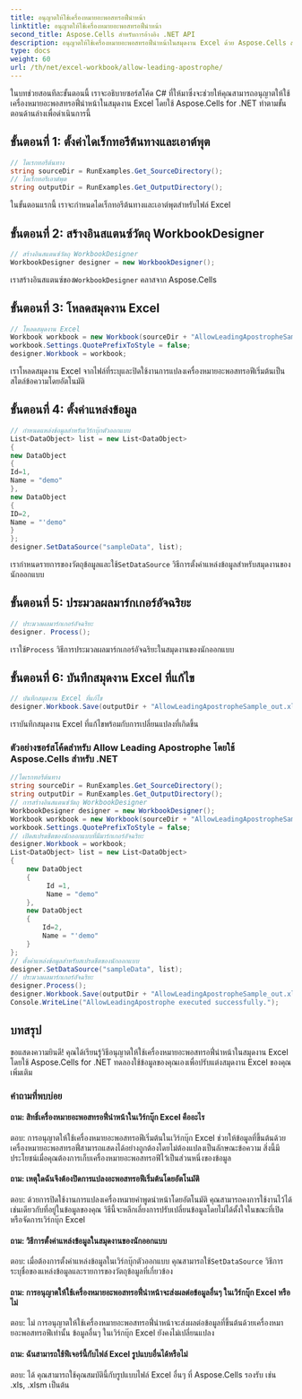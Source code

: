 ```yaml
---
title: อนุญาตให้ใช้เครื่องหมายอะพอสทรอฟี่นำหน้า
linktitle: อนุญาตให้ใช้เครื่องหมายอะพอสทรอฟี่นำหน้า
second_title: Aspose.Cells สำหรับการอ้างอิง .NET API
description: อนุญาตให้ใช้เครื่องหมายอะพอสทรอฟี่นำหน้าในสมุดงาน Excel ด้วย Aspose.Cells สำหรับ .NET
type: docs
weight: 60
url: /th/net/excel-workbook/allow-leading-apostrophe/
---
```

ในบทช่วยสอนทีละขั้นตอนนี้ เราจะอธิบายซอร์สโค้ด C# ที่ให้มาซึ่งจะช่วยให้คุณสามารถอนุญาตให้ใช้เครื่องหมายอะพอสทรอฟี่นำหน้าในสมุดงาน Excel โดยใช้ Aspose.Cells for .NET ทำตามขั้นตอนด้านล่างเพื่อดำเนินการนี้

## ขั้นตอนที่ 1: ตั้งค่าไดเร็กทอรีต้นทางและเอาต์พุต

```csharp
// ไดเรกทอรีต้นทาง
string sourceDir = RunExamples.Get_SourceDirectory();
// ไดเร็กทอรีเอาต์พุต
string outputDir = RunExamples.Get_OutputDirectory();
```

ในขั้นตอนแรกนี้ เราจะกำหนดไดเร็กทอรีต้นทางและเอาต์พุตสำหรับไฟล์ Excel

## ขั้นตอนที่ 2: สร้างอินสแตนซ์วัตถุ WorkbookDesigner

```csharp
// สร้างอินสแตนซ์วัตถุ WorkbookDesigner
WorkbookDesigner designer = new WorkbookDesigner();
```

 เราสร้างอินสแตนซ์ของ`WorkbookDesigner` คลาสจาก Aspose.Cells

## ขั้นตอนที่ 3: โหลดสมุดงาน Excel

```csharp
// โหลดสมุดงาน Excel
Workbook workbook = new Workbook(sourceDir + "AllowLeadingApostropheSample.xlsx");
workbook.Settings.QuotePrefixToStyle = false;
designer.Workbook = workbook;
```

เราโหลดสมุดงาน Excel จากไฟล์ที่ระบุและปิดใช้งานการแปลงเครื่องหมายอะพอสทรอฟีเริ่มต้นเป็นสไตล์ข้อความโดยอัตโนมัติ

## ขั้นตอนที่ 4: ตั้งค่าแหล่งข้อมูล

```csharp
// กำหนดแหล่งข้อมูลสำหรับเวิร์กบุ๊กตัวออกแบบ
List<DataObject> list = new List<DataObject>
{
new DataObject
{
Id=1,
Name = "demo"
},
new DataObject
{
ID=2,
Name = "'demo"
}
};
designer.SetDataSource("sampleData", list);
```

 เรากำหนดรายการของวัตถุข้อมูลและใช้`SetDataSource` วิธีการตั้งค่าแหล่งข้อมูลสำหรับสมุดงานของนักออกแบบ

## ขั้นตอนที่ 5: ประมวลผลมาร์กเกอร์อัจฉริยะ

```csharp
// ประมวลผลมาร์กเกอร์อัจฉริยะ
designer. Process();
```

 เราใช้`Process` วิธีการประมวลผลมาร์กเกอร์อัจฉริยะในสมุดงานของนักออกแบบ

## ขั้นตอนที่ 6: บันทึกสมุดงาน Excel ที่แก้ไข

```csharp
// บันทึกสมุดงาน Excel ที่แก้ไข
designer.Workbook.Save(outputDir + "AllowLeadingApostropheSample_out.xlsx");
```

เราบันทึกสมุดงาน Excel ที่แก้ไขพร้อมกับการเปลี่ยนแปลงที่เกิดขึ้น

### ตัวอย่างซอร์สโค้ดสำหรับ Allow Leading Apostrophe โดยใช้ Aspose.Cells สำหรับ .NET 
```csharp
//ไดเรกทอรีต้นทาง
string sourceDir = RunExamples.Get_SourceDirectory();
string outputDir = RunExamples.Get_OutputDirectory();
// การสร้างอินสแตนซ์วัตถุ WorkbookDesigner
WorkbookDesigner designer = new WorkbookDesigner();
Workbook workbook = new Workbook(sourceDir + "AllowLeadingApostropheSample.xlsx");
workbook.Settings.QuotePrefixToStyle = false;
// เปิดสเปรดชีตของนักออกแบบที่มีมาร์กเกอร์อัจฉริยะ
designer.Workbook = workbook;
List<DataObject> list = new List<DataObject>
{
	new DataObject
	{
		 Id =1,
		 Name = "demo"
	},
	new DataObject
	{
		Id=2,
		Name = "'demo"
	}
};
// ตั้งค่าแหล่งข้อมูลสำหรับสเปรดชีตของนักออกแบบ
designer.SetDataSource("sampleData", list);
// ประมวลผลมาร์กเกอร์อัจฉริยะ
designer.Process();
designer.Workbook.Save(outputDir + "AllowLeadingApostropheSample_out.xlsx");
Console.WriteLine("AllowLeadingApostrophe executed successfully.");
```

## บทสรุป

ขอแสดงความยินดี! คุณได้เรียนรู้วิธีอนุญาตให้ใช้เครื่องหมายอะพอสทรอฟี่นำหน้าในสมุดงาน Excel โดยใช้ Aspose.Cells for .NET ทดลองใช้ข้อมูลของคุณเองเพื่อปรับแต่งสมุดงาน Excel ของคุณเพิ่มเติม

### คำถามที่พบบ่อย

#### ถาม: สิทธิ์เครื่องหมายอะพอสทรอฟี่นำหน้าในเวิร์กบุ๊ก Excel คืออะไร

ตอบ: การอนุญาตให้ใช้เครื่องหมายอะพอสทรอฟีเริ่มต้นในเวิร์กบุ๊ก Excel ช่วยให้ข้อมูลที่ขึ้นต้นด้วยเครื่องหมายอะพอสทรอฟี่สามารถแสดงได้อย่างถูกต้องโดยไม่ต้องแปลงเป็นลักษณะข้อความ สิ่งนี้มีประโยชน์เมื่อคุณต้องการเก็บเครื่องหมายอะพอสทรอฟีไว้เป็นส่วนหนึ่งของข้อมูล

#### ถาม: เหตุใดฉันจึงต้องปิดการแปลงอะพอสทรอฟีเริ่มต้นโดยอัตโนมัติ

ตอบ: ด้วยการปิดใช้งานการแปลงเครื่องหมายคำพูดนำหน้าโดยอัตโนมัติ คุณสามารถคงการใช้งานไว้ได้เช่นเดียวกับที่อยู่ในข้อมูลของคุณ วิธีนี้จะหลีกเลี่ยงการปรับเปลี่ยนข้อมูลโดยไม่ได้ตั้งใจในขณะที่เปิดหรือจัดการเวิร์กบุ๊ก Excel

#### ถาม: วิธีการตั้งค่าแหล่งข้อมูลในสมุดงานของนักออกแบบ

 ตอบ: เมื่อต้องการตั้งค่าแหล่งข้อมูลในเวิร์กบุ๊กตัวออกแบบ คุณสามารถใช้`SetDataSource` วิธีการระบุชื่อของแหล่งข้อมูลและรายการของวัตถุข้อมูลที่เกี่ยวข้อง

#### ถาม: การอนุญาตให้ใช้เครื่องหมายอะพอสทรอฟี่นำหน้าจะส่งผลต่อข้อมูลอื่นๆ ในเวิร์กบุ๊ก Excel หรือไม่

ตอบ: ไม่ การอนุญาตให้ใช้เครื่องหมายอะพอสทรอฟี่นำหน้าจะส่งผลต่อข้อมูลที่ขึ้นต้นด้วยเครื่องหมายอะพอสทรอฟีเท่านั้น ข้อมูลอื่นๆ ในเวิร์กบุ๊ก Excel ยังคงไม่เปลี่ยนแปลง

#### ถาม: ฉันสามารถใช้ฟีเจอร์นี้กับไฟล์ Excel รูปแบบอื่นได้หรือไม่

ตอบ: ได้ คุณสามารถใช้คุณสมบัตินี้กับรูปแบบไฟล์ Excel อื่นๆ ที่ Aspose.Cells รองรับ เช่น .xls, .xlsm เป็นต้น